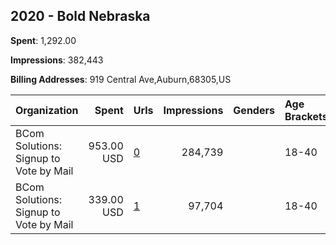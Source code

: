 ## 2020 - Bold Nebraska 
**Spent**: 1,292.00

**Impressions**: 382,443

**Billing Addresses**: 919 Central Ave,Auburn,68305,US

|Organization|Spent|Urls|Impressions|Genders|Age Brackets|Country Codes|
|:---|---:|:---|---:|:---|:---|:---|
|BCom Solutions: Signup to Vote by Mail|953.00 USD|[0](https://www.snap.com/political-ads/asset/bf99a48a7e8f5ef6aab75c9d54f01393af59bed0b49c1248e24a0fdc84168713?mediaType=png)|284,739||18-40|united states|
|BCom Solutions: Signup to Vote by Mail|339.00 USD|[1](https://www.snap.com/political-ads/asset/5a2fff6b2af8b19f87074eb97722f324d59ae53ddc57a2b520064389f98d0882?mediaType=png)|97,704||18-40|united states|

